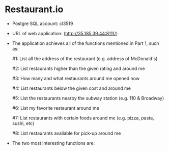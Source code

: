 # Restaurant.io
- Postgre SQL account: cl3519 
- URL of web application: (http://35.185.39.44:8111/)
- The application achieves all of the functions mentioned in Part 1, such as: 

	#1: List all the address of the restaurant (e.g. address of McDonald's)

	#2: List restaurants higher than the given rating and around me

	#3: How many and what restaurants around me opened now

	#4: List restaurants below the given cost and around me

	#5: List the restaurants nearby the subway station (e.g. 110 & Broadway)

	#6: List my favorite restaurant around me

	#7: List restaurants with certain foods around me (e.g. pizza, pasta, sushi, etc)

	#8: List restaurants available for pick-up around me

- The two most interesting functions are: 
